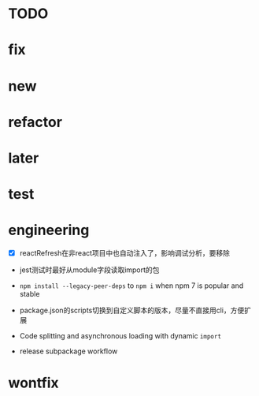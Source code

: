 # TODO

# fix

# new

# refactor

# later

# test

# engineering

- [x] reactRefresh在非react项目中也自动注入了，影响调试分析，要移除

- jest测试时最好从module字段读取import的包
- `npm install --legacy-peer-deps` to `npm i` when npm 7 is popular and stable
- package.json的scripts切换到自定义脚本的版本，尽量不直接用cli，方便扩展

- Code splitting and asynchronous loading with dynamic `import`
- release subpackage workflow
# wontfix
